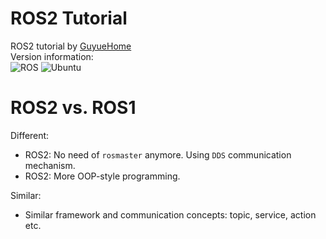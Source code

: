 # ROS2 Tutorial
ROS2 tutorial by [GuyueHome](https://www.bilibili.com/video/BV16B4y1Q7jQ/?spm_id_from=333.337.search-card.all.click)  
Version information:  
![ROS](https://img.shields.io/badge/ros2-humble-brightgreen)
![Ubuntu](https://img.shields.io/badge/ubuntu-20.04-brightgreen)
  
# ROS2 vs. ROS1  
Different:  
- ROS2: No need of `rosmaster` anymore. Using `DDS` communication mechanism.  
- ROS2: More OOP-style programming.  
  
Similar:  
- Similar framework and communication concepts: topic, service, action etc.  
